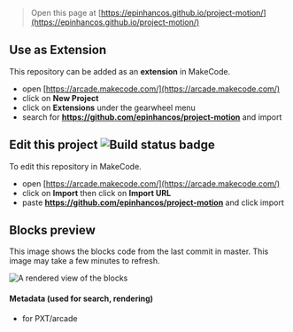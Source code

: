  


> Open this page at [https://epinhancos.github.io/project-motion/](https://epinhancos.github.io/project-motion/)

## Use as Extension

This repository can be added as an **extension** in MakeCode.

* open [https://arcade.makecode.com/](https://arcade.makecode.com/)
* click on **New Project**
* click on **Extensions** under the gearwheel menu
* search for **https://github.com/epinhancos/project-motion** and import

## Edit this project ![Build status badge](https://github.com/epinhancos/project-motion/workflows/MakeCode/badge.svg)

To edit this repository in MakeCode.

* open [https://arcade.makecode.com/](https://arcade.makecode.com/)
* click on **Import** then click on **Import URL**
* paste **https://github.com/epinhancos/project-motion** and click import

## Blocks preview

This image shows the blocks code from the last commit in master.
This image may take a few minutes to refresh.

![A rendered view of the blocks](https://github.com/epinhancos/project-motion/raw/master/.github/makecode/blocks.png)

#### Metadata (used for search, rendering)

* for PXT/arcade
<script src="https://makecode.com/gh-pages-embed.js"></script><script>makeCodeRender("{{ site.makecode.home_url }}", "{{ site.github.owner_name }}/{{ site.github.repository_name }}");</script>
